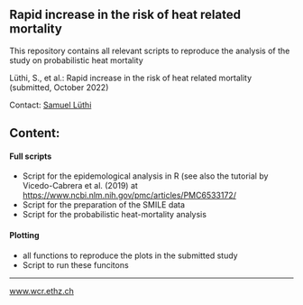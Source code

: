## Rapid increase in the risk of heat related mortality 
This repository contains all relevant scripts to reproduce the analysis of the study on probabilistic heat mortality

Lüthi, S., et al.: Rapid increase in the risk of heat related mortality (submitted, October 2022)

Contact: [Samuel Lüthi](mailto:samuel.luethi@usys.ethz.ch)

## Content:

#### Full scripts
- Script for the epidemological analysis in R (see also the tutorial by Vicedo-Cabrera et al. (2019) at https://www.ncbi.nlm.nih.gov/pmc/articles/PMC6533172/
- Script for the preparation of the SMILE data
- Script for the probabilistic heat-mortality analysis

#### Plotting
- all functions to reproduce the plots in the submitted study
- Script to run these funcitons

-----
www.wcr.ethz.ch
